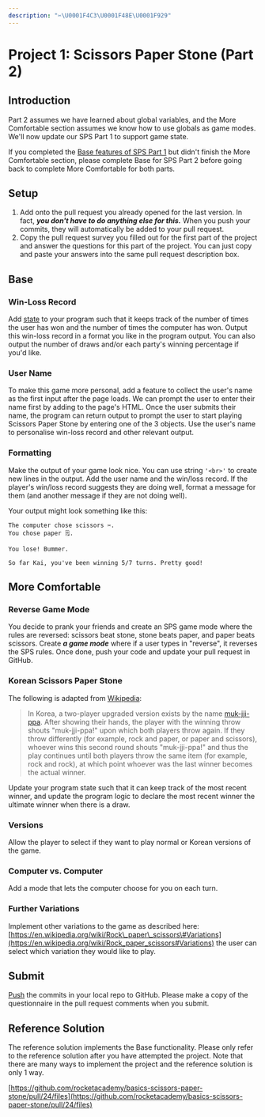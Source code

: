 ```yaml
---
description: "✂️\U0001F4C3\U0001F48E\U0001F929"
---
```


# Project 1: Scissors Paper Stone \(Part 2\)

## Introduction

Part 2 assumes we have learned about global variables, and the More Comfortable section assumes we know how to use globals as game modes. We'll now update our SPS Part 1 to support game state.

If you completed the [Base features of SPS Part 1](project-1-scissors-paper-stone-part-1.md#base) but didn't finish the More Comfortable section, please complete Base for SPS Part 2 before going back to complete More Comfortable for both parts.

## Setup

1. Add onto the pull request you already opened for the last version. In fact, _**you don't have to do anything else for this.**_ When you push your commits, they will automatically be added to your pull request.
2. Copy the pull request survey you filled out for the first part of the project and answer the questions for this part of the project. You can just copy and paste your answers into the same pull request description box.

## Base

### Win-Loss Record

Add [state](../../8-managing-state-and-input-validation/8.1-program-lifecycle-and-state.md) to your program such that it keeps track of the number of times the user has won and the number of times the computer has won. Output this win-loss record in a format you like in the program output. You can also output the number of draws and/or each party's winning percentage if you'd like.

### User Name

To make this game more personal, add a feature to collect the user's name as the first input after the page loads. We can prompt the user to enter their name first by adding to the page's HTML. Once the user submits their name, the program can return output to prompt the user to start playing Scissors Paper Stone by entering one of the 3 objects. Use the user's name to personalise win-loss record and other relevant output.

### Formatting

Make the output of your game look nice. You can use string `'<br>'` to create new lines in the output. Add the user name and the win/loss record. If the player's win/loss record suggests they are doing well, format a message for them \(and another message if they are not doing well\).

Your output might look something like this:

```text
The computer chose scissors ✂️.
You chose paper 🗒.

You lose! Bummer.

So far Kai, you've been winning 5/7 turns. Pretty good!
```

## More Comfortable

### Reverse Game Mode

You decide to prank your friends and create an SPS game mode where the rules are reversed: scissors beat stone, stone beats paper, and paper beats scissors. Create _**a game mode**_ where if a user types in "reverse", it reverses the SPS rules. Once done, push your code and update your pull request in GitHub.

### Korean Scissors Paper Stone

The following is adapted from [Wikipedia](https://en.wikipedia.org/wiki/Rock_paper_scissors#Adapted_rules):

> In Korea, a two-player upgraded version exists by the name [muk-jji-ppa](https://en.wikipedia.org/wiki/Muk-jji-ppa). After showing their hands, the player with the winning throw shouts "muk-jji-ppa!" upon which both players throw again. If they throw differently \(for example, rock and paper, or paper and scissors\), whoever wins this second round shouts "muk-jji-ppa!" and thus the play continues until both players throw the same item \(for example, rock and rock\), at which point whoever was the last winner becomes the actual winner.

Update your program state such that it can keep track of the most recent winner, and update the program logic to declare the most recent winner the ultimate winner when there is a draw.

### Versions

Allow the player to select if they want to play normal or Korean versions of the game.

### Computer vs. Computer

Add a mode that lets the computer choose for you on each turn.

### Further Variations

Implement other variations to the game as described here: [https://en.wikipedia.org/wiki/Rock\_paper\_scissors\#Variations](https://en.wikipedia.org/wiki/Rock_paper_scissors#Variations) the user can select which variation they would like to play.

## Submit

[Push](../../7-github/7.1-github-fork-and-pull-request.md#git-push) the commits in your local repo to GitHub. Please make a copy of the questionnaire in the pull request comments when you submit.

## Reference Solution

The reference solution implements the Base functionality. Please only refer to the reference solution after you have attempted the project. Note that there are many ways to implement the project and the reference solution is only 1 way.

[https://github.com/rocketacademy/basics-scissors-paper-stone/pull/24/files](https://github.com/rocketacademy/basics-scissors-paper-stone/pull/24/files)

